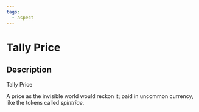 ```yaml
---
tags:
  - aspect
---
```


# Tally Price

## Description
Tally Price

A price as the invisible world would reckon it; paid in uncommon currency, like the tokens called <i>spintriae</i>.